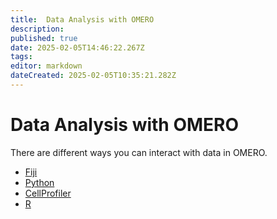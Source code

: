 ```yaml
---
title:  Data Analysis with OMERO
description: 
published: true
date: 2025-02-05T14:46:22.267Z
tags: 
editor: markdown
dateCreated: 2025-02-05T10:35:21.282Z
---
```


# Data Analysis with OMERO

There are different ways you can interact with data in OMERO.

- [Fiji](analysis/analysis_fiji.md)
- [Python](analysis/analysis_python.md)
- [CellProfiler](analysis/analysis_cellprofiler.md)
- [R](analysis/analysis_r.md)